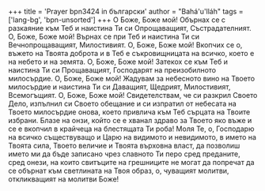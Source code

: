 +++
title = 'Prayer bpn3424 in български'
author = "Bahá'u'lláh"
tags = ['lang-bg', 'bpn-unsorted']
+++
О Боже, Боже мой! Обърнах се с разкаяние към Теб и наистина Ти си Опрощаващият, Състрадателният.
О, Боже, Боже мой! Върнах се при Теб и наистина Ти си Вечнопрощаващият, Милостивият.
О, Боже, Боже мой! Вкопчих се о, въжето на Твоята доброта и в Теб е съкровищницата на всичко, което е на небето и на земята.
О, Боже, Боже мой! Затекох се към Теб и наистина Ти си Прощаващият, Господарят на преизобилното милосърдие.
О, Боже, Боже мой! Жадувам за небесното вино на Твоето милосърдие и наистина Ти си Даващият, Щедрият, Милостивият, Всемогъщият.
О, Боже, Боже мой! Свидетелствам, че си разкрил Своето Дело, изпълнил си Своето обещание и си изпратил от небесата на Твоето милосърдие онова, което привлича към Теб сърцата на Твоите избрани. Блазе на онзи, който се е хванал здраво за Твоето яко въже и се е вкопчил в крайчеца на блестящата Ти роба!
Моля Те, о, Господарю на всичко съществуващо и Царю на видимото и невидимото, в името на Твоята сила, Твоето величие и Твоята върховна власт, да позволиш името ми да бъде записано чрез славното Ти перо сред преданите, сред онези, на които свитъците на грешниците не могат да попречат да се обърнат към светлината на Твоя образ, о, чуващият молитви, откликващият на молитви Боже!
